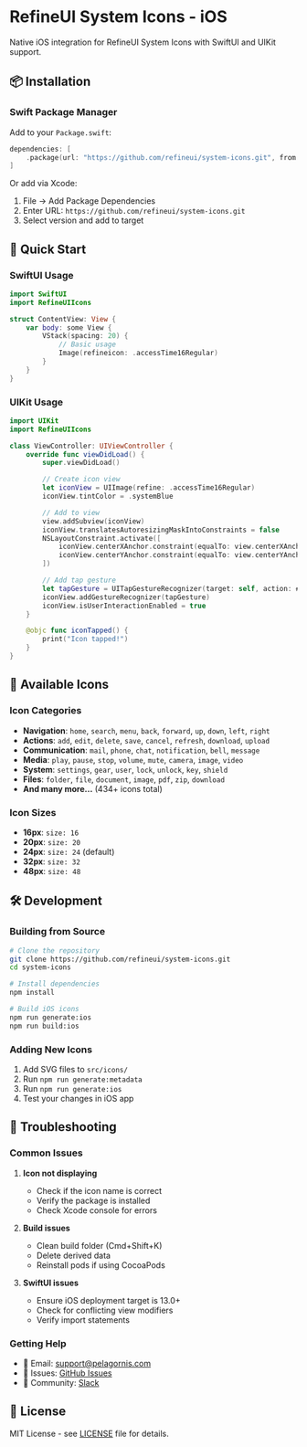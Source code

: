 # RefineUI System Icons - iOS

Native iOS integration for RefineUI System Icons with SwiftUI and UIKit support.

## 📦 Installation

### Swift Package Manager

Add to your `Package.swift`:

```swift
dependencies: [
    .package(url: "https://github.com/refineui/system-icons.git", from: "vTag")
]
```

Or add via Xcode:

1. File → Add Package Dependencies
2. Enter URL: `https://github.com/refineui/system-icons.git`
3. Select version and add to target

## 🚀 Quick Start

### SwiftUI Usage

```swift
import SwiftUI
import RefineUIIcons

struct ContentView: View {
    var body: some View {
        VStack(spacing: 20) {
            // Basic usage
            Image(refineicon: .accessTime16Regular)
        }
    }
}
```

### UIKit Usage

```swift
import UIKit
import RefineUIIcons

class ViewController: UIViewController {
    override func viewDidLoad() {
        super.viewDidLoad()

        // Create icon view
        let iconView = UIImage(refine: .accessTime16Regular)
        iconView.tintColor = .systemBlue

        // Add to view
        view.addSubview(iconView)
        iconView.translatesAutoresizingMaskIntoConstraints = false
        NSLayoutConstraint.activate([
            iconView.centerXAnchor.constraint(equalTo: view.centerXAnchor),
            iconView.centerYAnchor.constraint(equalTo: view.centerYAnchor)
        ])

        // Add tap gesture
        let tapGesture = UITapGestureRecognizer(target: self, action: #selector(iconTapped))
        iconView.addGestureRecognizer(tapGesture)
        iconView.isUserInteractionEnabled = true
    }

    @objc func iconTapped() {
        print("Icon tapped!")
    }
}
```

## 🎨 Available Icons

### Icon Categories

- **Navigation**: `home`, `search`, `menu`, `back`, `forward`, `up`, `down`, `left`, `right`
- **Actions**: `add`, `edit`, `delete`, `save`, `cancel`, `refresh`, `download`, `upload`
- **Communication**: `mail`, `phone`, `chat`, `notification`, `bell`, `message`
- **Media**: `play`, `pause`, `stop`, `volume`, `mute`, `camera`, `image`, `video`
- **System**: `settings`, `gear`, `user`, `lock`, `unlock`, `key`, `shield`
- **Files**: `folder`, `file`, `document`, `image`, `pdf`, `zip`, `download`
- **And many more...** (434+ icons total)

### Icon Sizes

- **16px**: `size: 16`
- **20px**: `size: 20`
- **24px**: `size: 24` (default)
- **32px**: `size: 32`
- **48px**: `size: 48`


## 🛠️ Development

### Building from Source

```bash
# Clone the repository
git clone https://github.com/refineui/system-icons.git
cd system-icons

# Install dependencies
npm install

# Build iOS icons
npm run generate:ios
npm run build:ios
```

### Adding New Icons

1. Add SVG files to `src/icons/`
2. Run `npm run generate:metadata`
3. Run `npm run generate:ios`
4. Test your changes in iOS app

## 🐛 Troubleshooting

### Common Issues

1. **Icon not displaying**

   - Check if the icon name is correct
   - Verify the package is installed
   - Check Xcode console for errors

2. **Build issues**

   - Clean build folder (Cmd+Shift+K)
   - Delete derived data
   - Reinstall pods if using CocoaPods

3. **SwiftUI issues**
   - Ensure iOS deployment target is 13.0+
   - Check for conflicting view modifiers
   - Verify import statements

### Getting Help

- 📧 Email: support@pelagornis.com
- 🐛 Issues: [GitHub Issues](https://github.com/pelagornis/refineui-system-icons/issues)
- 💬 Community: [Slack](https://pelagornis.slack.com)

## 📄 License

MIT License - see [LICENSE](LICENSE) file for details.
